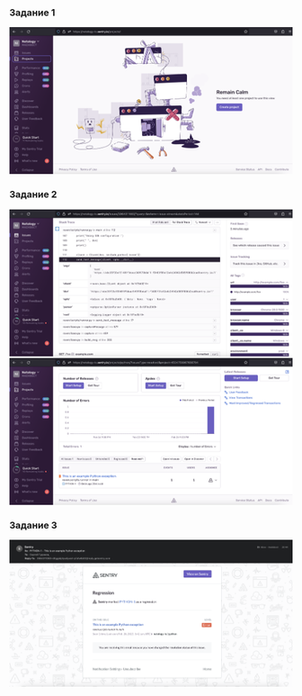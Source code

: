 ###  Задание 1
![](img/sentry1.png)

###  Задание 2
![](img/sentry2.png)
![](img/sentry3.png)

###  Задание 3
![](img/sentry4.png)